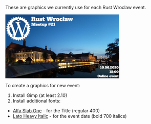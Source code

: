 These are graphics we currently use for each Rust Wroclaw event.

<pre>
<img src="https://raw.githubusercontent.com/Rust-Wroclaw/resources/master/RW%2021%20-%20Meetup.jpg" align="left" height="200">
</pre>

To create a graphics for new event:
1. Install Gimp (at least 2.10)
2. Install additional fonts:
- [Alfa Slab One](https://fonts.google.com/specimen/Alfa+Slab+One#standard-styles) - for the Title (regular 400)
- [Lato Heavy Italic](https://fonts.google.com/specimen/Lato) - for the event date (bold 700 italics)

